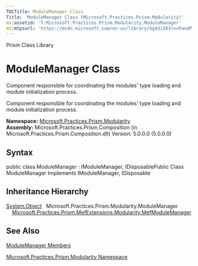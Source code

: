 ```yaml
---
TOCTitle: ModuleManager Class
Title: 'ModuleManager Class (Microsoft.Practices.Prism.Modularity)'
ms:assetid: 'T:Microsoft.Practices.Prism.Modularity.ModuleManager'
ms:mtpsurl: 'https://msdn.microsoft.com/en-us/library/Gg431503(v=PandP.50)'
---
```


Prism Class Library

ModuleManager Class
===================

Component responsible for coordinating the modules' type loading and module initialization process.

Component responsible for coordinating the modules' type loading and module initialization process.

**Namespace:** [Microsoft.Practices.Prism.Modularity](https://msdn.microsoft.com/n:microsoft.practices.prism.modularity)
**Assembly:** Microsoft.Practices.Prism.Composition (in Microsoft.Practices.Prism.Composition.dll) Version: 5.0.0.0 (5.0.0.0)

## Syntax


<span id="syntaxToggle"></span>public class ModuleManager : IModuleManager, IDisposablePublic Class ModuleManager Implements IModuleManager, IDisposable

Inheritance Hierarchy
---------------------

<span id="familyToggle"></span>[System.Object](http://msdn2.microsoft.com/en-us/library/e5kfa45b)
  Microsoft.Practices.Prism.Modularity.ModuleManager
    [Microsoft.Practices.Prism.MefExtensions.Modularity.MefModuleManager](https://msdn.microsoft.com/t:microsoft.practices.prism.mefextensions.modularity.mefmodulemanager)

See Also
--------


[ModuleManager Members](https://msdn.microsoft.com/allmembers.t:microsoft.practices.prism.modularity.modulemanager)

[Microsoft.Practices.Prism.Modularity Namespace](https://msdn.microsoft.com/n:microsoft.practices.prism.modularity)
